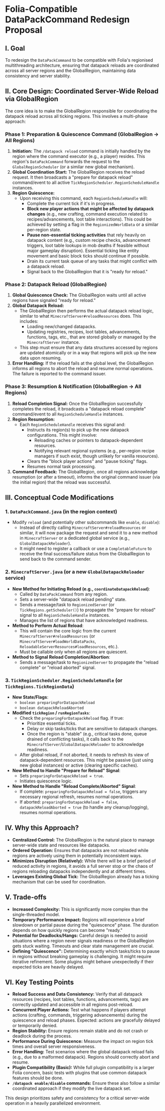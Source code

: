 # Folia-Compatible DataPackCommand Redesign Proposal

## I. Goal

To redesign the `DataPackCommand` to be compatible with Folia's regionised multithreading architecture, ensuring that datapack reloads are coordinated across all server regions and the GlobalRegion, maintaining data consistency and server stability.

## II. Core Design: Coordinated Server-Wide Reload via GlobalRegion

The core idea is to make the GlobalRegion responsible for coordinating the datapack reload across all ticking regions. This involves a multi-phase approach:

### Phase 1: Preparation & Quiescence Command (GlobalRegion -> All Regions)

1.  **Initiation:** The `/datapack reload` command is initially handled by the region where the command executor (e.g., a player) resides. This region's `DataPackCommand` forwards the request to the `GlobalRegionScheduler` (or a similar new global mechanism).
2.  **Global Coordination Start:** The GlobalRegion receives the reload request. It then broadcasts a "prepare for datapack reload" command/event to all active `TickRegionScheduler.RegionScheduleHandle` instances.
3.  **Region Quiescence:**
    *   Upon receiving this command, each `RegionScheduleHandle` will:
        *   Complete the current tick if it's in progress.
        *   **Block new player actions that might be affected by datapack changes** (e.g., new crafting, command execution related to recipes/advancements, loot table interactions). This could be achieved by setting a flag in the `RegionizedWorldData` or a similar per-region state.
        *   **Pause non-essential ticking activities** that rely heavily on datapack content (e.g., custom recipe checks, advancement triggers, loot table lookups in mob deaths if feasible without major gameplay disruption). Essential ticking like entity movement and basic block ticks should continue if possible.
        *   Drain its current task queue of any tasks that might conflict with a datapack reload.
        *   Signal back to the GlobalRegion that it is "ready for reload."

### Phase 2: Datapack Reload (GlobalRegion)

1.  **Global Quiescence Check:** The GlobalRegion waits until all active regions have signaled "ready for reload."
2.  **Global Datapack Reload:**
    *   The GlobalRegion then performs the actual datapack reload logic, similar to what `MinecraftServer#reloadResources` does. This includes:
        *   Loading new/changed datapacks.
        *   Updating registries, recipes, loot tables, advancements, functions, tags, etc., that are stored globally or managed by the `MinecraftServer` instance.
    *   This step must ensure that any data structures accessed by regions are updated atomically or in a way that regions will pick up the new data upon resuming.
3.  **Error Handling:** If the reload fails at the global level, the GlobalRegion informs all regions to abort the reload and resume normal operations. The failure is reported to the command issuer.

### Phase 3: Resumption & Notification (GlobalRegion -> All Regions)

1.  **Reload Completion Signal:** Once the GlobalRegion successfully completes the reload, it broadcasts a "datapack reload complete" command/event to all `RegionScheduleHandle` instances.
2.  **Region Resumption:**
    *   Each `RegionScheduleHandle` receives this signal and:
        *   Instructs its region(s) to pick up the new datapack configurations. This might involve:
            *   Reloading caches or pointers to datapack-dependent resources.
            *   Notifying relevant regional systems (e.g., per-region recipe managers if such exist, though unlikely for vanilla resources).
        *   Clears the "block player actions" and "pause ticking" flags.
        *   Resumes normal task processing.
3.  **Command Feedback:** The GlobalRegion, once all regions acknowledge resumption (or after a timeout), informs the original command issuer (via the initial region) that the reload was successful.

## III. Conceptual Code Modifications

### 1. `DataPackCommand.java` (in the region context)

*   Modify `reload` (and potentially other subcommands like `enable`, `disable`):
    *   Instead of directly calling `MinecraftServer#reloadResources` or similar, it will now package the request and send it to a new method in `MinecraftServer` or a dedicated global service (e.g., `GlobalDatapackReloader`).
    *   It might need to register a callback or use a `CompletableFuture` to receive the final success/failure status from the GlobalRegion to send back to the command sender.

### 2. `MinecraftServer.java` (or a new `GlobalDatapackReloader` service)

*   **New Method for Initiating Reload (e.g., `coordinateDatapackReload`)**:
    *   Called by `DataPackCommand` from any region.
    *   Sets a server-wide "datapack reload pending" state.
    *   Sends a message/task to `RegionizedServer` (or `TickRegions.getScheduler()`) to propagate the "prepare for reload" signal to all `RegionScheduleHandle` instances.
    *   Manages the list of regions that have acknowledged readiness.
*   **Method to Perform Actual Reload**:
    *   This will contain the core logic from the current `MinecraftServer#reloadResources` (or `MinecraftServer#loadWorldDataPacks`, `ReloadableServerResources#loadResources`, etc.).
    *   Must be callable only when all regions are quiescent.
*   **Method to Signal Reload Completion/Abortion**:
    *   Sends a message/task to `RegionizedServer` to propagate the "reload complete" or "reload aborted" signal.

### 3. `TickRegionScheduler.RegionScheduleHandle` (or `TickRegions.TickRegionData`)

*   **New State/Flags**:
    *   `boolean preparingForDatapackReload`
    *   `boolean datapackReloadAborted`
*   **Modified `tickRegion` / `runRegionTasks`**:
    *   Check the `preparingForDatapackReload` flag. If true:
        *   Prioritize essential ticks.
        *   Delay or skip tasks/ticks that are sensitive to datapack changes.
        *   Once the region is "stable" (e.g., critical tasks done, queue drained of conflicting tasks), it calls back to the `MinecraftServer`/`GlobalDatapackReloader` to acknowledge readiness.
    *   After global reload, if not aborted, it needs to refresh its view of datapack-dependent resources. This might be passive (just using new global instances) or active (clearing specific caches).
*   **New Method to Handle "Prepare for Reload" Signal**:
    *   Sets `preparingForDatapackReload = true`.
    *   Initiates quiescence logic.
*   **New Method to Handle "Reload Complete/Aborted" Signal**:
    *   If complete: `preparingForDatapackReload = false`, triggers any necessary regional refresh, resumes normal operations.
    *   If aborted: `preparingForDatapackReload = false`, `datapackReloadAborted = true` (to handle any cleanup/logging), resumes normal operations.

## IV. Why this Approach?

*   **Centralized Control:** The GlobalRegion is the natural place to manage server-wide state and resources like datapacks.
*   **Ordered Operation:** Ensures that datapacks are not reloaded while regions are actively using them in potentially inconsistent ways.
*   **Minimizes Disruption (Relatively):** While there will be a brief period of reduced activity in regions, it avoids a full server stop or the chaos of regions reloading datapacks independently and at different times.
*   **Leverages Existing Global Tick:** The GlobalRegion already has a ticking mechanism that can be used for coordination.

## V. Trade-offs

*   **Increased Complexity:** This is significantly more complex than the single-threaded model.
*   **Temporary Performance Impact:** Regions will experience a brief slowdown or partial pause during the "quiescence" phase. The duration depends on how quickly regions can become "ready."
*   **Potential for Deadlocks/Hangs:** Careful design is needed to avoid situations where a region never signals readiness or the GlobalRegion gets stuck waiting. Timeouts and clear state management are crucial.
*   **Defining "Quiescence":** Determining exactly which tasks/ticks to pause in regions without breaking gameplay is challenging. It might require iterative refinement. Some plugins might behave unexpectedly if their expected ticks are heavily delayed.

## VI. Key Testing Points

*   **Reload Success and Data Consistency:** Verify that all datapack resources (recipes, loot tables, functions, advancements, tags) are correctly updated and accessible in all regions post-reload.
*   **Concurrent Player Actions:** Test what happens if players attempt actions (crafting, commands, triggering advancements) during the quiescence and reload phases. Expected: actions are gracefully delayed or temporarily denied.
*   **Region Stability:** Ensure regions remain stable and do not crash or deadlock during the process.
*   **Performance During Quiescence:** Measure the impact on region tick times and overall server responsiveness.
*   **Error Handling:** Test scenarios where the global datapack reload fails (e.g., due to a malformed datapack). Regions should correctly abort and resume.
*   **Plugin Compatibility (Basic):** While full plugin compatibility is a larger Folia concern, basic tests with plugins that use common datapack features should be done.
*   **`/datapack enable/disable` commands:** Ensure these also follow a similar coordinated approach if they modify the live datapack set.

This design prioritizes safety and consistency for a critical server-wide operation in a heavily parallelized environment.
